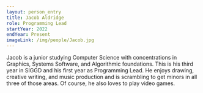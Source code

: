```yaml
---
layout: person_entry
title: Jacob Aldridge
role: Programming Lead
startYear: 2022
endYear: Present
imageLink: /img/people/Jacob.jpg
---
```

<!--Put description here:-->
Jacob is a junior studying Computer Science with concentrations in Graphics, Systems Software, and Algorithmic foundations. This is his third year in SIGGD and his first year as Programming Lead. He enjoys drawing, creative writing, and music production and is scrambling to get minors in all three of those areas. Of course, he also loves to play video games.